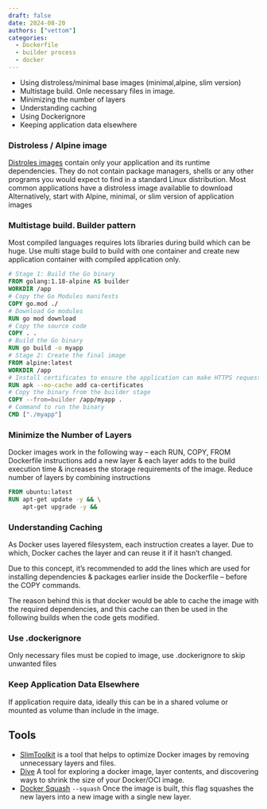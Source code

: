 ```yaml
---
draft: false 
date: 2024-08-20
authors: ["vettom"]
categories:
  - Dockerfile
  - builder process
  - docker
---
```


- Using distroless/minimal base images (minimal,alpine, slim version)
- Multistage build. Onle necessary files in image. 
- Minimizing the number of layers
- Understanding caching
- Using Dockerignore
- Keeping application data elsewhere

### Distroless / Alpine image
[Distroles images](https://github.com/GoogleContainerTools/distroless) contain only your application and its runtime dependencies. They do not contain package managers, shells or any other programs you would expect to find in a standard Linux distribution. Most common applications have a distroless image availablie to download
Alternatively, start with Alpine, minimal, or slim version of application images

### Multistage build. Builder pattern
Most compiled languages requires lots libraries during build which can be huge. Use multi stage build to build with one container and create new application container with compiled application only.
```dockerfile
# Stage 1: Build the Go binary
FROM golang:1.18-alpine AS builder
WORKDIR /app
# Copy the Go Modules manifests
COPY go.mod ./
# Download Go modules
RUN go mod download
# Copy the source code
COPY . .
# Build the Go binary
RUN go build -o myapp
# Stage 2: Create the final image
FROM alpine:latest
WORKDIR /app
# Install certificates to ensure the application can make HTTPS requests
RUN apk --no-cache add ca-certificates
# Copy the binary from the builder stage
COPY --from=builder /app/myapp .
# Command to run the binary
CMD ["./myapp"]
```

### Minimize the Number of Layers
Docker images work in the following way – each RUN, COPY, FROM Dockerfile instructions add a new layer & each layer adds to the build execution time & increases the storage requirements of the image.
Reduce number of layers by combining instructions
```Dockerfile
FROM ubuntu:latest
RUN apt-get update -y && \
    apt-get upgrade -y && 
```

### Understanding Caching
As Docker uses layered filesystem, each instruction creates a layer. Due to which, Docker caches the layer and can reuse it if it hasn’t changed.

Due to this concept, it’s recommended to add the lines which are used for installing dependencies & packages earlier inside the Dockerfile – before the COPY commands.

The reason behind this is that docker would be able to cache the image with the required dependencies, and this cache can then be used in the following builds when the code gets modified.

### Use .dockerignore
Only necessary files must be copied to image, use .dockerignore to skip unwanted files

### Keep Application Data Elsewhere
If application require data, ideally this can be in a shared volume or mounted as volume than include in the image.

## Tools
 - [SlimToolkit](https://devopscube.com/slimtoolkit-to-shrink-docker-images/) is a tool that helps to optimize Docker images by removing unnecessary layers and files.
 - [Dive](https://github.com/wagoodman/dive) A tool for exploring a docker image, layer contents, and discovering ways to shrink the size of your Docker/OCI image.
 - [Docker Squash](https://docs.docker.com/reference/cli/docker/image/build/#squash)  `--squash` Once the image is built, this flag squashes the new layers into a new image with a single new layer.